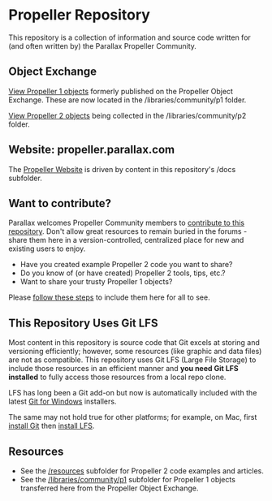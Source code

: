 # Propeller Repository
This repository is a collection of information and source code written for (and often written by) the Parallax Propeller Community.  

## Object Exchange
[View Propeller 1 objects](https://github.com/parallaxinc/propeller/tree/master/libraries/community/p1) formerly published on the Propeller Object Exchange.  These are now located in the /libraries/community/p1 folder.

[View Propeller 2 objects](https://github.com/parallaxinc/propeller/tree/master/libraries/community/p2) being collected 
 in the /libraries/community/p2 folder.

## Website: propeller.parallax.com
The [Propeller Website](https://propeller.parallax.com) is driven by content in this repository's /docs subfolder.

## Want to contribute?
Parallax welcomes Propeller Community members to [contribute to this repository](https://github.com/parallaxinc/propeller/wiki/Contributing).  Don't allow great resources to remain buried in the forums - share them here in a version-controlled, centralized place for new and existing users to enjoy.  
- Have you created example Propeller 2 code you want to share?
- Do you know of (or have created) Propeller 2 tools, tips, etc.?
- Want to share your trusty Propeller 1 objects?

Please [follow these steps](https://github.com/parallaxinc/propeller/wiki/Contributing) to include them here for all to see.

## This Repository Uses Git LFS
Most content in this repository is source code that Git excels at storing and versioning efficiently; however, some resources (like graphic and data files) are not as compatible.  This repository uses Git LFS (Large File Storage) to include those resources in an efficient manner and __you need Git LFS installed__ to fully access those resources from a local repo clone. 

LFS has long been a Git add-on but now is automatically included with the latest [Git for Windows](https://git-scm.com/download/win) installers.

The same may not hold true for other platforms; for example, on Mac, first [install Git](https://git-scm.com/download/mac) then [install LFS](https://github.com/git-lfs/git-lfs/wiki/Installation#mac-osx).

## Resources
- See the [/resources](https://github.com/parallaxinc/propeller/tree/master/resources) subfolder for Propeller 2 code examples and articles.
- See the [/libraries/community/p1](https://github.com/parallaxinc/propeller/tree/master/libraries/community/p1) subfolder for Propeller 1 objects transferred here from the Propeller Object Exchange.
